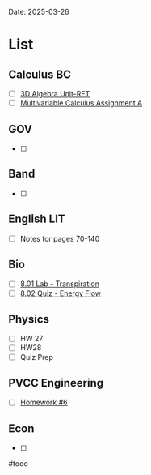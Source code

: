 Date:  2025-03-26
# List

## Calculus BC
- [ ] [3D Algebra Unit-RFT](https://cvilleschools.instructure.com/courses/42438/assignments/599092/submissions/5256)
- [ ] [Multivariable Calculus Assignment A](https://cvilleschools.instructure.com/courses/42438/assignments/599117/submissions/5256)
## GOV
- [ ] 
## Band 
- [ ] 
## English LIT
- [ ] Notes for pages 70-140
## Bio
- [ ] [8.01 Lab - Transpiration](https://virtualvirginia.instructure.com/courses/18059/assignments/1368429/submissions/209690)
- [ ] [8.02 Quiz - Energy Flow](https://virtualvirginia.instructure.com/courses/18059/assignments/1368431/submissions/209690)
## Physics 
- [ ] HW 27
- [ ] HW28
- [ ] Quiz Prep
## PVCC Engineering 
- [ ]  [Homework #6](https://learn.vccs.edu/courses/693196/assignments/16351266)
## Econ
- [ ] 

#todo